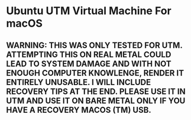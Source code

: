 # Ubuntu UTM Virtual Machine For macOS
WARNING: THIS WAS ONLY TESTED FOR UTM. ATTEMPTING THIS ON REAL METAL COULD LEAD TO SYSTEM DAMAGE AND WITH NOT ENOUGH COMPUTER KNOWLENGE, RENDER IT ENTIRELY UNUSABLE. I WILL INCLUDE RECOVERY TIPS AT THE END. PLEASE USE IT IN UTM AND USE IT ON BARE METAL ONLY IF YOU HAVE A RECOVERY MACOS (TM) USB.
----------------------------------------------------------------------------------------------------------------------------------------------------------------



